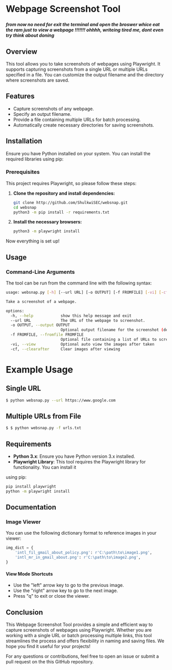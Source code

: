 # Webpage Screenshot Tool
### 
##### from now no need for exit the terminal and open the broswer whice eat the ram just to view a webpage !!!!!!! ohhhh, writeing tired me, dont even try think about doning
## Overview

This tool allows you to take screenshots of webpages using Playwright. It supports capturing screenshots from a single URL or multiple URLs specified in a file. You can customize the output filename and the directory where screenshots are saved.

## Features

- Capture screenshots of any webpage.
- Specify an output filename.
- Provide a file containing multiple URLs for batch processing.
- Automatically create necessary directories for saving screenshots.

## Installation

Ensure you have Python installed on your system. You can install the required libraries using pip:

### Prerequisites

This project requires Playwright, so please follow these steps:

1. **Clone the repository and install dependencies:**

    ```bash
    git clone http://github.com/ShulkwiSEC/websnap.git
    cd websnap
    python3 -m pip install -r requirements.txt
    ```

2. **Install the necessary browsers:**

    ```bash
    python3 -m playwright install
    ```

Now everything is set up!

## Usage

### Command-Line Arguments

The tool can be run from the command line with the following syntax:

```bash
usage: websnap.py [-h] [--url URL] [-o OUTPUT] [-f FROMFILE] [-vi] [-cf]

Take a screenshot of a webpage.

options:
  -h, --help            show this help message and exit
  --url URL             The URL of the webpage to screenshot.
  -o OUTPUT, --output OUTPUT
                        Optional output filename for the screenshot (default: <webpage>.png)
  -f FROMFILE, --fromfile FROMFILE
                        Optional file containing a list of URLs to screenshot (one per line).
  -vi, --view           Optional auto view the images after taken
  -cf, --clearafter     Clear images after viewing
```

# Example Usage
## Single URL

```bash
$ python websnap.py --url https://www.google.com
```

## Multiple URLs from File
```bash
$ $ python websnap.py -f urls.txt
```


## Requirements

- **Python 3.x**: Ensure you have Python version 3.x installed.
- **Playwright Library**: This tool requires the Playwright library for functionality. You can install it   

using pip:
```bash
pip install playwright
python -m playwright install
```
## Documentation

### Image Viewer

You can use the following dictionary format to reference images in your viewer:

```python
img_dict = {
    'intl_fil_gmail_about_policy.png': r'C:\path\to\image1.png',
    'intl_mr_in_gmail_about.png': r'C:\path\to\image2.png',
}
```


#### View Mode Shortcuts
- Use the "left" arrow key to go to the previous image.
- Use the "right" arrow key to go to the next image.
- Press "q" to exit or close the viewer.


## Conclusion

This Webpage Screenshot Tool provides a simple and efficient way to capture screenshots of webpages using Playwright. Whether you are working with a single URL or batch processing multiple links, this tool streamlines the process and offers flexibility in naming and saving files. We hope you find it useful for your projects!

For any questions or contributions, feel free to open an issue or submit a pull request on the this GitHub repository.
